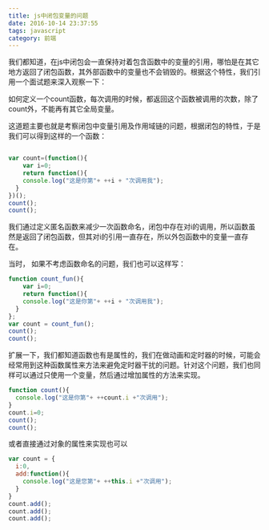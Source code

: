 ```yaml
---
title: js中闭包变量的问题 
date: 2016-10-14 23:37:55
tags: javascript
category: 前端
---
```


我们都知道，在js中闭包会一直保持对着包含函数中的变量的引用，哪怕是在其它地方返回了闭包函数，其外部函数中的变量也不会销毁的。根据这个特性，我们引用一个面试题来深入观察一下：
<!--more-->
如何定义一个count函数，每次调用的时候，都返回这个函数被调用的次数，除了count外，不能再有其它全局变量。

这道题主要也就是考察闭包中变量引用及作用域链的问题，根据闭包的特性，于是我们可以得到这样的一个函数：

```javascript

var count=(function(){
	var i=0;
	return function(){
    console.log("这是你第"+ ++i + "次调用我");
  }
})();
count();
count();
```
我们通过定义匿名函数来减少一次函数命名，闭包中存在对i的调用，所以函数虽然是返回了闭包函数，但其对i的引用一直存在，所以外包函数中的变量一直存在。

当时， 如果不考虑函数命名的问题，我们也可以这样写：

```javascript
function count_fun(){
	var i=0;
	return function(){
    console.log("这是你第"+ ++i + "次调用我");
  }
};
var count = count_fun();
count();
count();
```

扩展一下，我们都知道函数也有是属性的，我们在做动画和定时器的时候，可能会经常用到这种函数属性来方法来避免定时器干扰的问题。针对这个问题，我们也同样可以通过只使用一个变量，然后通过增加属性的方法来实现。

```javascript
function count(){
  console.log("这是你第"+ ++count.i +"次调用");
}
count.i=0;
count();
count();
```

或者直接通过对象的属性来实现也可以
```javascript
var count = {
  i:0,
  add:function(){
    console.log("这是您第"+ ++this.i +"次调用");
  }
}
count.add();
count.add();
count.add();
```

